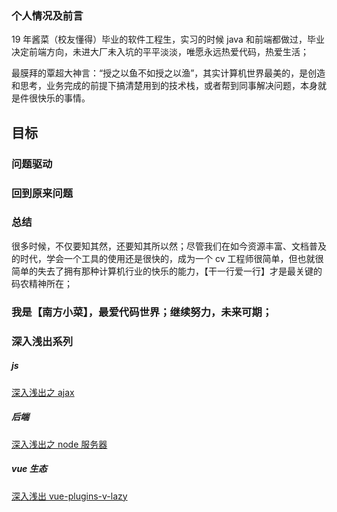 ### 个人情况及前言

19 年酱菜（校友懂得）毕业的软件工程生，实习的时候 java 和前端都做过，毕业决定前端方向，未进大厂未入坑的平平淡淡，唯愿永远热爱代码，热爱生活；

最膜拜的覃超大神言：“授之以鱼不如授之以渔”，其实计算机世界最美的，是创造和思考，业务完成的前提下搞清楚用到的技术栈，或者帮到同事解决问题，本身就是件很快乐的事情。

## 目标

### 问题驱动

### 回到原来问题

### 总结

很多时候，不仅要知其然，还要知其所以然；尽管我们在如今资源丰富、文档普及的时代，学会一个工具的使用还是很快的，成为一个 cv 工程师很简单，但也就很简单的失去了拥有那种计算机行业的快乐的能力，【干一行爱一行】才是最关键的码农精神所在；

### 我是【南方小菜】，最爱代码世界；继续努力，未来可期；

### 深入浅出系列

##### js

[深入浅出之 ajax](https://juejin.im/post/5cb134595188257ab826a271)

##### 后端

[深入浅出之 node 服务器](https://juejin.im/editor/posts/5cadc251e51d456e5e035ee4)

##### vue 生态

[深入浅出 vue-plugins-v-lazy](https://juejin.im/post/5e6353ba6fb9a07c8e6a3ed7)
